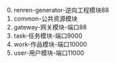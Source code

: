 0. renren-generator-逆向工程模块88
1. common-公共资源模块
2. gateway-网关模块-端口88
3. task-任务模块-端口9000
4. work-作品模块-端口10000
5. user-用户模块-端口11000
